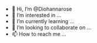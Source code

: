 - 👋 Hi, I’m @Diohannarose
- 👀 I’m interested in ...
- 🌱 I’m currently learning ...
- 💞️ I’m looking to collaborate on ...
- 📫 How to reach me ...

<!---
Diohannarose/Diohannarose is a ✨ special ✨ repository because its `README.md` (this file) appears on your GitHub profile.
You can click the Preview link to take a look at your changes.
--->
